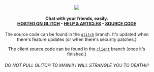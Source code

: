 <p align="center">
  <img src="https://raw.githubusercontent.com/red-stone-network/muenster/images/images/mnstr.png" align="center">
</p>

<h4 align="center">
  Chat with your friends, easily.<br>
  <a href="https://muenster.glitch.me/index.html">HOSTED ON GLITCH</a>
  - <a href="https://muenster.glitch.me/articles/index.html">HELP & ARTICLES</a>
  - <a href="https://github.com/red-stone-network/muenster/tree/glitch">SOURCE CODE</a><br>
</h4>

<p align="center">
  The source code can be found in the <a href="https://github.com/red-stone-network/muenster/tree/glitch"><code>glitch</code></a> branch. It's updated when there's feature updates (or when there's security patches.)
</p>

<p align="center">
  The client source code can be found in the <a href="https://github.com/red-stone-network/muenster/tree/client"><code>client</code></a> branch (once it's finished.)
</p>

<h6 align="center">
  DO NOT PULL GLITCH TO MAIN!!! I WILL STRANGLE YOU TO DEATH!!!
</h6>

